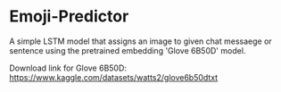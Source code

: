 # Emoji-Predictor

A simple LSTM model that assigns an image to given chat messaege or sentence using the pretrained embedding 'Glove 6B50D' model.

Download link for Glove 6B50D: https://www.kaggle.com/datasets/watts2/glove6b50dtxt
